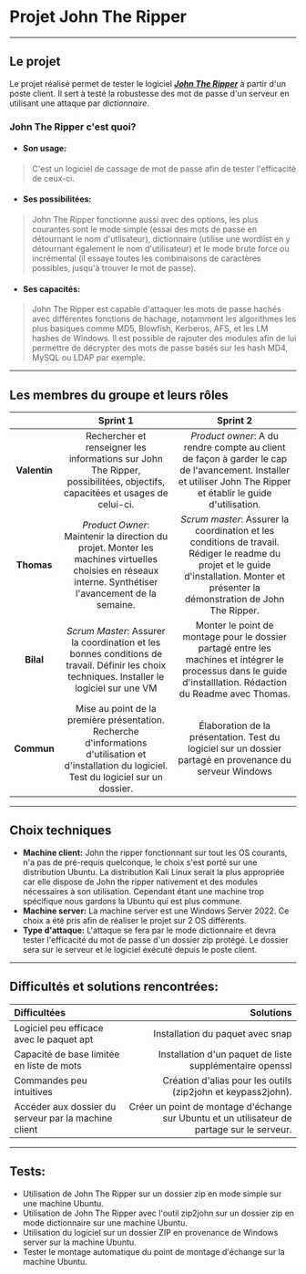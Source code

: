 # **Projet John The Ripper**
____
## **Le projet**

Le projet réalisé permet de tester  le logiciel [_**John The Ripper**_](https://www.openwall.com/john/) à partir d'un poste client. Il sert à testé la robustesse des mot de passe d'un serveur en utilisant une attaque par _dictionnaire_. 
### **John The Ripper c'est quoi?**
* #### **Son usage:**
> C'est un logiciel de cassage de mot de passe afin de tester l'efficacité de ceux-ci.
* #### **Ses possibilitées:**
>John The Ripper fonctionne aussi avec des options, les plus courantes sont le mode simple (essai des mots de passe en détournant le nom d'utlisateur), dictionnaire (utilise une wordlist en y détournant également le nom d'utilisateur) et le mode brute force ou incrémental (il essaye toutes les combinaisons de caractères possibles, jusqu'à trouver le mot de passe).
* #### **Ses capacités:**
>John The Ripper est capable d'attaquer les mots de passe hachés avec différentes fonctions de hachage, notamment les algorithmes les plus basiques comme MD5, Blowfish, Kerberos, AFS, et les LM hashes de Windows. Il est possible de rajouter des modules afin de lui permettre de décrypter des mots de passe basés sur les hash MD4, MySQL ou LDAP par exemple.
___

## **Les membres du groupe et leurs rôles**

|              |      **Sprint 1**      |     **Sprint 2**     |
|:--------------:|:-----------------------:|:---------------------:|
| **Valentin**   | Rechercher et renseigner les informations sur John The Ripper, possibilitées, objectifs, capacitées et usages de celui-ci.| _Product owner_: A du rendre compte au client de façon à garder le cap de l'avancement. Installer et utiliser John The Ripper et établir le guide d'utilisation.|
| **Thomas**   | _Product Owner_:  Maintenir la direction du projet. Monter les machines virtuelles choisies en réseaux interne. Synthétiser l'avancement de la semaine.| _Scrum master_: Assurer la coordination et les conditions de travail. Rédiger le readme du projet et le guide d'installation. Monter et présenter la démonstration de John The Ripper.|
| **Bilal**   | _Scrum Master_: Assurer la coordination et les bonnes conditions de travail. Définir les choix techniques. Installer le logiciel sur une VM| Monter le point de montage pour le dossier partagé entre les machines et intégrer le processus dans le guide d'installlation. Rédaction du Readme avec Thomas.| 
| **Commun** | Mise au point de la première présentation. Recherche d'informations d'utilisation et d'installation du logiciel. Test du logiciel sur un dossier.| Élaboration de la présentation. Test du logiciel sur un dossier partagé en provenance du serveur Windows|

_____


## **Choix techniques**
* **Machine client:**
John the ripper fonctionnant sur tout les OS courants, n'a pas de pré-requis quelconque, le choix s'est porté sur une distribution Ubuntu. La distribution Kali Linux serait la  plus appropriée car elle dispose de John the ripper nativement et des modules nécessaires à son utilisation. Cependant étant une machine trop spécifique nous gardons la Ubuntu qui est plus commune.
* **Machine server:**
La machine server est une Windows Server 2022. Ce choix a été pris afin de réaliser le projet sur 2 OS différents.
* **Type d'attaque:**
L'attaque se fera par le mode dictionnaire et devra tester l'efficacité du mot de passe d'un dossier zip protégé. Le dossier sera sur le serveur et le logiciel éxécuté depuis le poste client.

_____

## **Difficultés et solutions rencontrées:**

| **Difficultées**   |     **Solutions**   |
|:-------------------|--------------------:|
| Logiciel peu efficace avec le paquet apt|  Installation du paquet avec snap|
| Capacité  de base limitée en liste de mots | Installation d'un paquet de liste supplémentaire openssl|
| Commandes peu intuitives |  Création d'alias pour les outils (zip2john et keypass2john).|
| Accéder aux dossier du serveur par la machine client| Créer un point de montage d'échange sur Ubuntu et un utilisateur de partage sur le serveur.|

____

## **Tests:**

- Utilisation de John The Ripper sur un dossier zip en mode simple sur une machine Ubuntu.
- Utilisation de John The Ripper avec l'outil zip2john sur un dossier zip en mode dictionnaire sur une machine Ubuntu.
- Utilisation du logiciel sur un dossier ZIP en provenance de Windows server sur la machine Ubuntu.
- Tester le montage automatique du point de montage d'échange sur la machine Ubuntu.
